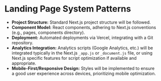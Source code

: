 # Landing Page System Patterns

- **Project Structure:** Standard Next.js project structure will be followed.
- **Component Model:** React components, adhering to Next.js conventions (e.g., pages, components directory).
- **Deployment:** Automated deployments via Vercel, integrating with a Git repository.
- **Analytics Integration:** Analytics scripts (Google Analytics, etc.) will be integrated typically in the Next.js `_app.js` or `_document.js` file, or using Next.js specific features for script optimization if available and appropriate.
- **Mobile-First/Responsive Design:** Styles will be implemented to ensure a good user experience across devices, prioritizing mobile optimization. 